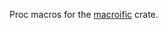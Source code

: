 <!-- cargo-rdme start -->

Proc macros for the [macroific](https://docs.rs/macroific) crate.

<!-- cargo-rdme end -->
